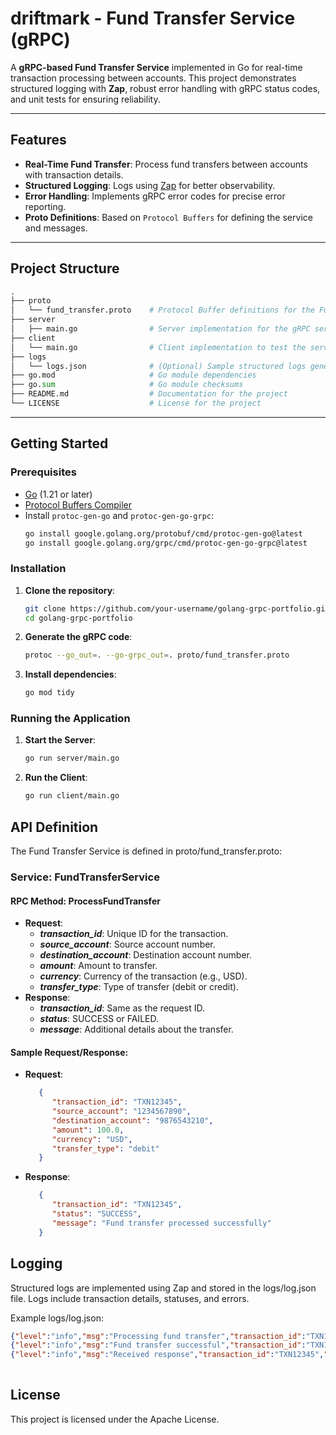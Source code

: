 # driftmark - Fund Transfer Service (gRPC)

A **gRPC-based Fund Transfer Service** implemented in Go for real-time transaction processing between accounts. This project demonstrates structured logging with **Zap**, robust error handling with gRPC status codes, and unit tests for ensuring reliability.

---

## Features

- **Real-Time Fund Transfer**: Process fund transfers between accounts with transaction details.
- **Structured Logging**: Logs using [Zap](https://github.com/uber-go/zap) for better observability.
- **Error Handling**: Implements gRPC error codes for precise error reporting.
- **Proto Definitions**: Based on `Protocol Buffers` for defining the service and messages.

---

## Project Structure

```python
.
├── proto
│   └── fund_transfer.proto    # Protocol Buffer definitions for the Fund Transfer Service
├── server
│   ├── main.go                # Server implementation for the gRPC service
├── client
│   └── main.go                # Client implementation to test the service
├── logs
│   └── logs.json              # (Optional) Sample structured logs generated by the service
├── go.mod                     # Go module dependencies
├── go.sum                     # Go module checksums
├── README.md                  # Documentation for the project
└── LICENSE                    # License for the project
```


---

## Getting Started

### Prerequisites

- [Go](https://golang.org/dl/) (1.21 or later)
- [Protocol Buffers Compiler](https://grpc.io/docs/protoc-installation/)
- Install `protoc-gen-go` and `protoc-gen-go-grpc`:
  ```bash
  go install google.golang.org/protobuf/cmd/protoc-gen-go@latest
  go install google.golang.org/grpc/cmd/protoc-gen-go-grpc@latest
  ```
  
### Installation
1. **Clone the repository**:
   ```bash
   git clone https://github.com/your-username/golang-grpc-portfolio.git
   cd golang-grpc-portfolio
   ```
2. **Generate the gRPC code**:
   ```bash
   protoc --go_out=. --go-grpc_out=. proto/fund_transfer.proto
   ```
3. **Install dependencies**:
   ```bash
   go mod tidy
   ```

### Running the Application
1. **Start the Server**:
   ```bash
   go run server/main.go
   ```
2. **Run the Client**:
   ```bash
   go run client/main.go
   ```

## API Definition
The Fund Transfer Service is defined in proto/fund_transfer.proto:

### **Service**: FundTransferService
#### **RPC Method**: ProcessFundTransfer

- **Request**:
  - ***transaction_id***: Unique ID for the transaction.
  - ***source_account***: Source account number.
  - ***destination_account***: Destination account number.
  - ***amount***: Amount to transfer.
  - ***currency***: Currency of the transaction (e.g., USD).
  - ***transfer_type***: Type of transfer (debit or credit).
- **Response**:
  - ***transaction_id***: Same as the request ID.
  - ***status***: SUCCESS or FAILED.
  - ***message***: Additional details about the transfer.

#### **Sample Request/Response**:

- **Request**:
   ```json
      {
         "transaction_id": "TXN12345",
         "source_account": "1234567890",
         "destination_account": "9876543210",
         "amount": 100.0,
         "currency": "USD",
         "transfer_type": "debit"
      }
   ```

- **Response**:
   ```json
      {
         "transaction_id": "TXN12345",
         "status": "SUCCESS",
         "message": "Fund transfer processed successfully"
      }
   ```

## Logging
Structured logs are implemented using Zap and stored in the logs/log.json file. Logs include transaction details, statuses, and errors.

Example logs/log.json:
```json
{"level":"info","msg":"Processing fund transfer","transaction_id":"TXN12345","source_account":"1234567890","destination_account":"9876543210","amount":100,"currency":"USD","transfer_type":"debit"}
{"level":"info","msg":"Fund transfer successful","transaction_id":"TXN12345","source_account":"1234567890","destination_account":"9876543210","amount":100}
{"level":"info","msg":"Received response","transaction_id":"TXN12345","status":"SUCCESS","message":"Fund transfer processed successfully"}
      
```

## License
This project is licensed under the Apache License. 


